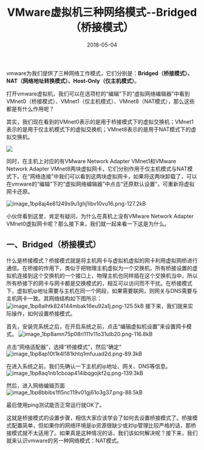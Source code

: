 ﻿---
title: "VMware虚拟机三种网络模式--Bridged（桥接模式）"
date: 2018-05-04
tags: ["VMware"]

draft: false
---

vmware为我们提供了三种网络工作模式，它们分别是：**Bridged（桥接模式）、NAT（网络地址转换模式）、Host-Only（仅主机模式）**。

打开vmware虚拟机，我们可以在选项栏的“编辑”下的“虚拟网络编辑器”中看到VMnet0（桥接模式）、VMnet1（仅主机模式）、VMnet8（NAT模式），那么这些都是有什么作用呢？

其实，我们现在看到的VMnet0表示的是用于桥接模式下的虚拟交换机；VMnet1表示的是用于仅主机模式下的虚拟交换机；VMnet8表示的是用于NAT模式下的虚拟交换机。

![](http://static.zybuluo.com/huis/z7n11lnksaan8qkhz2c1lycb/image_1bp8a2j3vrevcj21lm31rgj1vtc9.png)

同时，在主机上对应的有VMware Network Adapter VMnet1和VMware Network Adapter VMnet8两块虚拟网卡，它们分别作用于仅主机模式与NAT模式下。在“网络连接”中我们可以看到这两块虚拟网卡，如果将这两块卸载了，可以在vmware的“编辑”下的“虚拟网络编辑器”中点击“还原默认设置”，可重新将虚拟网卡还原。

![image_1bp8aj4e81249s9u1ghj1ibv10vu16.png-127.2kB](http://static.zybuluo.com/huis/51drakkj9w222j752kwhewwq/image_1bp8aj4e81249s9u1ghj1ibv10vu16.png)

小伙伴看到这里，肯定有疑问，为什么在真机上没有VMware Network Adapter VMnet0虚拟网卡呢？那么接下来，我们就一起来看一下这是为什么。

## 一、Bridged（桥接模式）
什么是桥接模式？桥接模式就是将主机网卡与虚拟机虚拟的网卡利用虚拟网桥进行通信。在桥接的作用下，类似于把物理主机虚拟为一个交换机，所有桥接设置的虚拟机连接到这个交换机的一个接口上，物理主机也同样插在这个交换机当中，所以所有桥接下的网卡与网卡都是交换模式的，相互可以访问而不干扰。在桥接模式下，虚拟机ip地址需要与主机在同一个网段，如果需要联网，则网关与DNS需要与主机网卡一致。其网络结构如下图所示：
![image_1bp8alhtk824144mbak16eu92a1j.png-125.5kB](http://static.zybuluo.com/huis/gb7wmj17g8is74kaqy4vwd09/image_1bp8alhtk824144mbak16eu92a1j.png)
接下来，我们就来实际操作，如何设置桥接模式。

首先，安装完系统之后，在开启系统之前，点击“编辑虚拟机设置”来设置网卡模式。
![image_1bp8amn75p08ri111v11o31ulb20.png-116.8kB](http://static.zybuluo.com/huis/q3eb04r28hchb1i27d28msxy/image_1bp8amn75p08ri111v11o31ulb20.png)

点击“网络适配器”，选择“桥接模式”，然后“确定”
![image_1bp8ap10t1k4l181khtq1mfuuad2d.png-89.3kB](http://static.zybuluo.com/huis/vjdnwvln2gdu23artqzgasql/image_1bp8ap10t1k4l181khtq1mfuuad2d.png)

在进入系统之前，我们先确认一下主机的ip地址、网关、DNS等信息。
![image_1bp8aq1nb1cboap414ibqgojkf2q.png-139.3kB](http://static.zybuluo.com/huis/x5onqcbifmpg4vabiarjlncz/image_1bp8aq1nb1cboap414ibqgojkf2q.png)

然后，进入网络编辑页面
![image_1bp8bbibs1fl5nc119v01gj61o3g37.png-88.5kB](http://static.zybuluo.com/huis/x2jk57hby9cpharhvq2h0hql/image_1bp8bbibs1fl5nc119v01gj61o3g37.png)

最后使用ping测试能否正常运行就OK了。

这就是桥接模式的设置步骤，相信大家应该学会了如何去设置桥接模式了。桥接模式配置简单，但如果你的网络环境是ip资源很缺少或对ip管理比较严格的话，那桥接模式就不太适用了。如果真是这种情况的话，我们该如何解决呢？接下来，我们就来认识vmware的另一种网络模式：NAT模式。